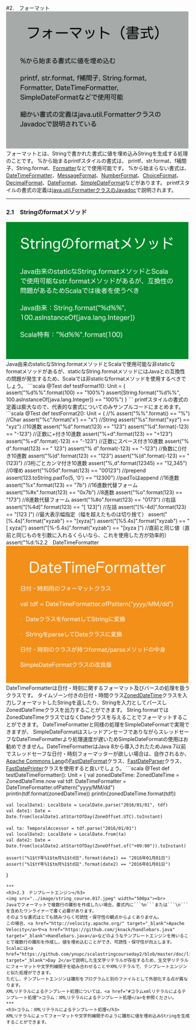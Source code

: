 #2.　フォーマット
<img src="../image/string_course.014.jpeg" width="500px"><br>
フォーマットとは、Stringで書かれた書式に値を埋め込みStringを生成する処理のことです。
%から始まるprintfスタイルの書式は、
printf、str.format、f補間子、String.format、<a href="http://docs.oracle.com/javase/jp/8/docs/api/java/util/Formatter.html" target="_blank">Formatter</a>などで使用可能です。
%から始まらない書式は、<a href="http://docs.oracle.com/javase/jp/8/docs/api/java/time/format/DateTimeFormatter.html" target="_blank">DateTimeFormatter</a>、<a href="http://docs.oracle.com/javase/jp/8/docs/api/java/text/MessageFormat.html" target="_blank">MessageFormat</a>、<a href="http://docs.oracle.com/javase/jp/8/docs/api/java/text/NumberFormat.html" target="_blank">NumberFormat</a>、<a href="http://docs.oracle.com/javase/jp/8/docs/api/java/text/ChoiceFormat.html" target="_blank">ChoiceFormat</a>、<a href="http://docs.oracle.com/javase/jp/8/docs/api/java/text/DecimalFormat.html" target="_blank">DecimalFormat</a>、<a href="http://docs.oracle.com/javase/jp/8/docs/api/java/text/DateFormat.html" target="_blank">DateFormat</a>、<a href="http://docs.oracle.com/javase/jp/8/docs/api/java/text/SimpleDateFormat.html" target="_blank">SimpleDateFormat</a>などがあります。
printfスタイルの書式の定義は<a href="http://docs.oracle.com/javase/jp/8/docs/api/java/util/Formatter.html" target="_blank">java.util.FormatterクラスのJavadoc</a>で説明されます。
***
<h3>2.1　Stringのformatメソッド</h3>
<img src="../image/string_course.015.jpeg" width="500px"><br>
Java由来のstaticなString.formatメソッドとScalaで使用可能な非staticなformatメソッドがあるが、staticなString.formatメソッドにはJavaとの互換性の問題が発生するため、Scalaでは非staticなformatメソッドを使用するべきでしょう。
```scala
  @Test
  def testFormat1(): Unit = {
    assert("%d%%".format(100) == "100%")
    assert(String.format("%d%%", 100.asInstanceOf[java.lang.Integer]) == "100%")
  }
```
printfスタイルの書式の定義は膨大なので、代表的な書式についてのみサンプルコードにまとめます。
```scala
  @Test
  def testFormat2(): Unit = {
    //%
    assert("%%".format() == "%")
    //Char
    assert("%c".format('x') == "x")
    //String
    assert("%s".format("xyz") == "xyz")
    //10進数
    assert("%d".format(123) == "123")
    assert("%d".format(-123) == "-123")
    //正数に+付き10進数
    assert("%+d".format(123) == "+123")
    assert("%+d".format(-123) == "-123")
    //正数にスペース付き10進数
    assert("% d".format(123) == " 123")
    assert("% d".format(-123) == "-123")
    //負数に()付き10進数
    assert("%(d".format(123) == "123")
    assert("%(d".format(-123) == "(123)")
    //3桁ごとカンマ付き10進数
    assert("%,d".format(12345) == "12,345")
    //0埋め
    assert("%05d".format(123) == "00123") //prepend
    assert(123.toString.padTo(5, '0') == "12300") //padToはappend
    //16進数
    assert("%x".format(123) == "7b")
    //16進数代替フォーム
    assert("%#x".format(123) == "0x7b")
    //8進数
    assert("%o".format(123) == "173")
    //8進数代替フォーム
    assert("%#o".format(123) == "0173")
    //右詰
    assert("[%4d]".format(123) == "[ 123]")
    //左詰
    assert("[%-4d]".format(123) == "[123 ]")
    //最大表示幅指定（幅を超えたものは切り捨て）
    assert("[%.4s]".format("xyzab") == "[xyza]")
    assert("[%5.4s]".format("xyzab") == "[ xyza]")
    assert("[%-5.4s]".format("xyzab") == "[xyza ]")
    //直前と同じ値（直前と同じものを引数に入れるくらいなら、これを使用した方が効率的）
    assert("%d:%<d:%d:%<d".format(1, 22) == "1:1:22:22")
    //引数のインデックス指定（同じものを連続せずに何度も引数に入れるくらいなら、これでまとめる方が効率的）
    assert("%d:%d:%d".format(1, 22, 333) == "1:22:333")
    assert("%1$d:%2$d:%3$d".format(1, 22, 333) == "1:22:333")
    assert("%3$d:%1$d:%2$d".format(1, 22, 333) == "333:1:22")
    assert("%3$d:%1$d:%d:%d:%3$d".format(1, 22, 333) == "333:1:1:22:333")
    //真偽値（小文字）
    //nullの場合はfalse
    //プリミティブ型booleanでもラッパークラスのBooleanでもない場合はtrue
    assert("%b".format(true) == "true")
    assert("%b".format(java.lang.Boolean.TRUE) == "true")
    assert("%b".format(0) == "true")
    assert("%b".format(false) == "false")
    assert("%b".format(java.lang.Boolean.FALSE) == "false")
    assert("%b".format(null) == "false")
    //真偽値（大文字）
    //nullの場合はfalse
    //プリミティブ型booleanでもラッパークラスのBooleanでもない場合はtrue
    assert("%B".format(true) == "TRUE")
    assert("%B".format(java.lang.Boolean.TRUE) == "TRUE")
    assert("%B".format(0) == "TRUE")
    assert("%B".format(false) == "FALSE")
    assert("%B".format(java.lang.Boolean.FALSE) == "FALSE")
    assert("%B".format(null) == "FALSE")
    //浮動小数
    assert("%e".format(math.Pi) == "3.141593e+00")
    assert("%f".format(math.Pi) == "3.141593")
    assert("%g".format(math.Pi) == "3.14159")
    assert("%a".format(math.Pi) == "0x1.921fb54442d18p1")
    //OS非依存の改行文字
    //Unix: \n
    //Windows: \r\n
    printf("%n")
    //日付・時刻
    printf("%1$tY年%1$tm月%1$td日%tA\n", new Date())
    printf("%1$tY年%1$tm月%1$td日%tA%n".formatLocal(java.util.Locale.US, new Date()))
    println("%1$tY年%1$tm月%1$td日%tA".formatLocal(java.util.Locale.JAPAN, new Date()))
    //ハッシュコード（16進数）
    printf("%h\n", new Object())
  }
```
***
<h3>2.2　DateTimeFormatter</h3>
<img src="../image/string_course.016.jpeg" width="500px"><br>
DateTimeFormatterは日付・時刻に関するフォーマット及びバースの処理を扱うクラスです。
タイムゾーン付きの日付・時間クラス<a href="http://docs.oracle.com/javase/jp/8/docs/api/java/time/ZonedDateTime.html" target="_blank">ZonedDateTime</a>クラスを入力しフォーマットしたStringを返したり、Stringを入力としてパースしZonedDateTimeクラスを出力することができます。
String.formatではZonedDateTimeクラスではなくDateクラスを与えることでフォーマットすることができます。
DateTimeFormatterと同様の処理をSimpleDateFormatで実現できますが、
SimpleDateFormatはスレッドアンセーフでありながらスレッドセーフなDateTimeFormatterより処理速度が遅いためSimpleDateFormatの使用はお勧めできません。DateTimeFormatterはJava 8から導入されたためJava 7以前でスレッドセーフな日付・時刻フォーマッターが欲しい場合は、自作されるか、<a href="https://commons.apache.org/proper/commons-lang/" target="_blank">Apache Commons Lang</a>の<a href="https://commons.apache.org/proper/commons-lang/javadocs/api-release/org/apache/commons/lang3/time/FastDateFormat.html" target="_blank">FastDateFormat</a>クラス、<a href="https://commons.apache.org/proper/commons-lang/javadocs/api-release/org/apache/commons/lang3/time/FastDateParser.html" target="_blank">FastDateParser</a>クラス、<a href="https://commons.apache.org/proper/commons-lang/javadocs/api-release/org/apache/commons/lang3/time/FastDatePrinter.html" target="_blank">FastDatePrinter</a>クラスを使用すると良いでしょう。
```scala
  @Test
  def testDateTimeFormatter(): Unit = {
    val zonedDateTime: ZonedDateTime = ZonedDateTime.now
    val tdf: DateTimeFormatter = DateTimeFormatter.ofPattern("yyyy/MM/dd")
    println(tdf.format(zonedDateTime))
    println(zonedDateTime.format(tdf))

    val localDate1: LocalDate = LocalDate.parse("2016/01/01", tdf)
    val date1: Date = Date.from(localDate1.atStartOfDay(ZoneOffset.UTC).toInstant)

    val ta: TemporalAccessor = tdf.parse("2016/01/01")
    val localDate2: LocalDate = LocalDate.from(ta)
    val date2: Date = Date.from(localDate2.atStartOfDay(ZoneOffset.of("+09:00")).toInstant)

    assert("%1$tY年%1$tm月%1$td日".format(date1) == "2016年01月01日")
    assert("%1$tY年%1$tm月%1$td日".format(date2) == "2016年01月01日")
  }
```
***
<h3>2.3　テンプレートエンジン</h3>
<img src="../image/string_course.017.jpeg" width="500px"><br>
Javaでフォーマットで複数行の雛形を作成したい場合、書式内に```%n```または```\n```を含めたワンライナーで書く必要があります。
そのような書式はとても読みづらく可読性・保守性の観点からよくありません。
この場合、<a href="http://velocity.apache.org/" target="_blank">Apache Velocity</a>や<a href="https://github.com/jknack/handlebars.java" target="_blank">Handlebars.java</a>などのようなテンプレートエンジンを用いることで複数行の雛形を作成し、値を埋め込むことができ、可読性・保守性が向上します。
Scalaには<a href="https://github.com/ynupc/scalastringcourseday2/blob/master/doc/literal.md" target="_blank">Day 2</a>で説明した生文字リテラルが存在するため、生文字リテラルにフォーマットや文字列補間子を組み合わせることやXMLリテラルで、テンプレートエンジンと似た処理ができます。
ただし、テンプレートエンジンは雛形をプログラムと別のファイルとして外部化する点が異なります。
XMLリテラルによるテンプレート処理については、<a href="#コラムxmlリテラルによるテンプレート処理">コラム：XMLリテラルによるテンプレート処理</a>を参照ください。
***
<h3>コラム：XMLリテラルによるテンプレート処理</h3>
XMLリテラルによってフォーマットや文字列補間子のように雛形に値を埋め込みStringを生成することができます。
